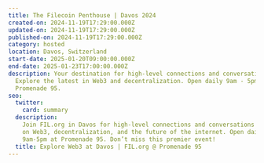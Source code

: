 ```yaml
---
title: The Filecoin Penthouse | Davos 2024
created-on: 2024-11-19T17:29:00.000Z
updated-on: 2024-11-19T17:29:00.000Z
published-on: 2024-11-19T17:29:00.000Z
category: hosted
location: Davos, Switzerland
start-date: 2025-01-20T09:00:00.000Z
end-date: 2025-01-23T17:00:00.000Z
description: Your destination for high-level connections and conversations.
  Explore the latest in Web3 and decentralization. Open daily 9am - 5pm at
  Promenade 95.
seo:
  twitter:
    card: summary
  description:
    Join FIL.org in Davos for high-level connections and conversations
    on Web3, decentralization, and the future of the internet. Open daily
    9am-5pm at Promenade 95. Don’t miss this premier event!
  title: Explore Web3 at Davos | FIL.org @ Promenade 95
---
```

